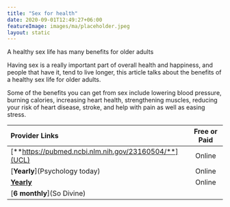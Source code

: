 ```yaml
---
title: "Sex for health"
date: 2020-09-01T12:49:27+06:00
featureImage: images/ma/placeholder.jpeg
layout: static
---
```


A healthy sex life has many benefits for older adults

Having sex is a really important part of overall health and happiness, and people that have it, tend to live longer, this article talks about the benefits of a healthy sex life for older adults.

Some of the benefits you can get from sex include lowering blood pressure, burning calories, increasing heart health, strengthening muscles, reducing your risk of heart disease, stroke, and help with pain as well as easing stress.

| Provider Links      | Free or Paid  |  
| :-----------          | :--------------:      |  
| [**https://pubmed.ncbi.nlm.nih.gov/23160504/**](UCL) | Online | 
| [**Yearly**](Psychology today) | Online | 
| [**Yearly**](Everydays) | Online | 
| [**6 monthly**](So Divine) |  | 
  

<br/><br/>






